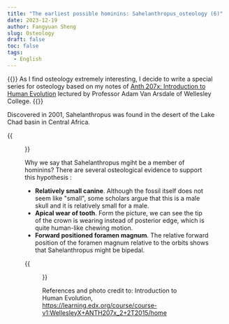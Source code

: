 ```yaml
---
title: "The earliest possible hominins: Sahelanthropus_osteology (6)"
date: 2023-12-19
author: Fangyuan Sheng
slug: Osteology
draft: false
toc: false
tags:
  - English
---
```


{{<block class="info">}}
As I find osteology extremely interesting, I decide to write a special series for osteology based on my notes of [Anth 207x: Introduction to Human Evolution](https://learning.edx.org/course/course-v1:WellesleyX+ANTH207x_2+2T2015/home) lectured by Professor Adam Van Arsdale of Wellesley College. {{<end>}}

Discovered in 2001, Sahelanthropus was found in the desert of the Lake Chad basin in Central Africa.

{{<figure src="https://hellenshengfy.github.io/homini2.jpg">}}
  
Why we say that Sahelanthropus mgiht be a member of hominins?  There are several osteological evidence to support this hypothesis :

- **Relatively small canine**. Although the fossil itself does not seem like "small", some scholars argue that this is a male skull and it is relatively small for a male. 
- **Apical wear of tooth**. Form the picture, we can see the tip of the crown is wearing instead of posterior edge, which is quite human-like chewing motion. 
- **Forward positioned foramen magnum**. The relative forward position of the foramen magnum relative to the orbits shows that Sahelanthropus might be bipedal.
  
{{<figure src="https://hellenshengfy.github.io/homini3.jpg">}}

References and photo credit to: Introduction to Human Evolution, https://learning.edx.org/course/course-v1:WellesleyX+ANTH207x_2+2T2015/home
